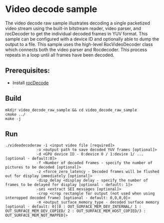 # Video decode sample

The video decode raw sample illustrates decoding a single packetized video stream using the built-in bitstream reader, video parser, and rocDecoder to get the individual decoded frames in YUV format. This sample can be configured with a device ID and optionally able to dump the output to a file. This sample uses the high-level RocVideoDecoder class which connects both the video parser and Rocdecoder. This process repeats in a loop until all frames have been decoded.

## Prerequisites:

* Install [rocDecode](../../README.md#build-and-install-instructions)

## Build

```shell
mkdir video_decode_raw_sample && cd video_decode_raw_sample
cmake ../
make -j
```

## Run

```shell
./videodecoderaw -i <input video file [required]>
              -o <output path to save decoded YUV frames [optional]> 
              -d <GPU device ID - 0:device 0 / 1:device 1/ ... [optional - default:0]>
              -f <Number of decoded frames - specify the number of pictures to be decoded [optional]>
              -z <force_zero_latency - Decoded frames will be flushed out for display immediately [optional]>
              -disp_delay <display delay - specify the number of frames to be delayed for display [optional - default: 1]>
              -sei <extract SEI messages [optional]>
              -crop <crop rectangle for output (not used when using interopped decoded frame) [optional - default: 0,0,0,0]>
              -m <output_surface_memory_type - decoded surface memory [optional - default: 0][0 : OUT_SURFACE_MEM_DEV_INTERNAL/ 1 : OUT_SURFACE_MEM_DEV_COPIED/ 2 : OUT_SURFACE_MEM_HOST_COPIED/3 : OUT_SURFACE_MEM_NOT_MAPPED]>
```